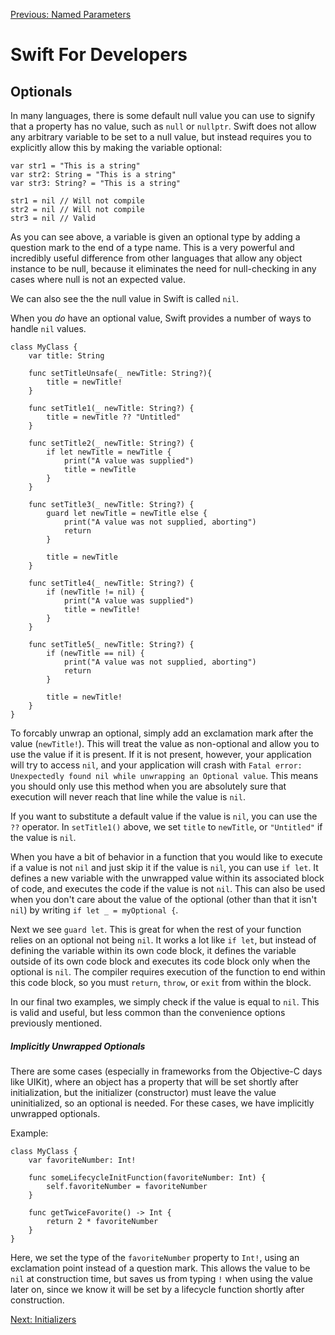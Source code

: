 [Previous: Named Parameters](2-named-parameters.md)
# Swift For Developers

## Optionals
In many languages, there is some default null value you can use to signify that a property has no value, such as `null` or `nullptr`. Swift does not allow any arbitrary variable to be set to a null value, but instead requires you to explicitly allow this by making the variable optional:
```
var str1 = "This is a string"
var str2: String = "This is a string"
var str3: String? = "This is a string"

str1 = nil // Will not compile
str2 = nil // Will not compile
str3 = nil // Valid
```
As you can see above, a variable is given an optional type by adding a question mark to the end of a type name. This is a very powerful and incredibly useful difference from other languages that allow any object instance to be null, because it eliminates the need for null-checking in any cases where null is not an expected value.

We can also see the the null value in Swift is called `nil`.

When you _do_ have an optional value, Swift provides a number of ways to handle `nil` values.

```
class MyClass {
    var title: String

    func setTitleUnsafe(_ newTitle: String?){
        title = newTitle!
    }

    func setTitle1(_ newTitle: String?) {
        title = newTitle ?? "Untitled"
    }

    func setTitle2(_ newTitle: String?) {
        if let newTitle = newTitle {
            print("A value was supplied")
            title = newTitle
        }
    }

    func setTitle3(_ newTitle: String?) {
        guard let newTitle = newTitle else {
            print("A value was not supplied, aborting")
            return
        }

        title = newTitle
    }

    func setTitle4(_ newTitle: String?) {
        if (newTitle != nil) {
            print("A value was supplied")
            title = newTitle!
        }
    }

    func setTitle5(_ newTitle: String?) {
        if (newTitle == nil) {
            print("A value was not supplied, aborting")
            return
        }

        title = newTitle!
    }
}

```
To forcably unwrap an optional, simply add an exclamation mark after the value (`newTitle!`). This will treat the value as non-optional and allow you to use the value if it is present. If it is not present, however, your application will try to access `nil`, and your application will crash with `Fatal error: Unexpectedly found nil while unwrapping an Optional value`. This means you should only use this method when you are absolutely sure that execution will never reach that line while the value is `nil`.

If you want to substitute a default value if the value is `nil`, you can use the `??` operator. In `setTitle1()` above, we set `title` to `newTitle`, or `"Untitled"` if the value is `nil`.

When you have a bit of behavior in a function that you would like to execute if a value is not `nil` and just skip it if the value is `nil`, you can use `if let`. It defines a new variable with the unwrapped value within its associated block of code, and executes the code if the value is not `nil`. This can also be used when you don't care about the value of the optional (other than that it isn't `nil`) by writing `if let _ = myOptional {`.

Next we see `guard let`. This is great for when the rest of your function relies on an optional not being `nil`. It works a lot like `if let`, but instead of defining the variable within its own code block, it defines the variable outside of its own code block and executes its code block only when the optional is `nil`. The compiler requires execution of the function to end within this code block, so you must `return`, `throw`, or `exit` from within the block.

In our final two examples, we simply check if the value is equal to `nil`. This is valid and useful, but less common than the convenience options previously mentioned.

##### Implicitly Unwrapped Optionals
There are some cases (especially in frameworks from the Objective-C days like UIKit), where an object has a property that will be set shortly after initialization, but the initializer (constructor) must leave the value uninitialized, so an optional is needed. For these cases, we have implicitly unwrapped optionals.

Example:
```
class MyClass {
    var favoriteNumber: Int!

    func someLifecycleInitFunction(favoriteNumber: Int) {
        self.favoriteNumber = favoriteNumber
    }

    func getTwiceFavorite() -> Int {
        return 2 * favoriteNumber
    }
}
```

Here, we set the type of the `favoriteNumber` property to `Int!`, using an exclamation point instead of a question mark. This allows the value to be `nil` at construction time, but saves us from typing `!` when using the value later on, since we know it will be set by a lifecycle function shortly after construction.

[Next: Initializers](4-initializers.md)
